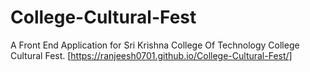 # College-Cultural-Fest
A Front End Application for Sri Krishna College Of Technology College Cultural Fest.
[https://ranjeesh0701.github.io/College-Cultural-Fest/]

